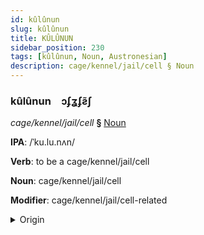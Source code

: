 ```yaml
---
id: kûlûnun
slug: kûlûnun
title: KÛLÛNUN
sidebar_position: 230
tags: [kûlûnun, Noun, Austronesian]
description: cage/kennel/jail/cell § Noun
---
```


### kûlûnun&emsp;<span kind="abugida">ɔʄʓʄƨ̃ʃ</span>

*cage/kennel/jail/cell* **§** [Noun](../../tags/Noun)

**IPA**: /ˈku.lu.nʌn/

**Verb**: to be a cage/kennel/jail/cell

**Noun**: cage/kennel/jail/cell

**Modifier**: cage/kennel/jail/cell-related

<details>
    <summary>Origin</summary>
    Tagalog ᜃᜓᜎᜓᜅᜈ᜔ kúlúngan [ˌkuˈlu.ŋɐn]<br/>
    <em>Austronesian Language Family</em>
</details>
